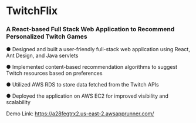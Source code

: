 # TwitchFlix
### A React-based Full Stack Web Application to Recommend Personalized Twitch Games
● Designed and built a user-friendly full-stack web application using React, Ant Design, and Java servlets

● Implemented content-based recommendation algorithms to suggest Twitch resources based on preferences

● Utilized AWS RDS to store data fetched from the Twitch APIs

● Deployed the application on AWS EC2 for improved visibility and scalability

Demo Link: https://a28fegtrx2.us-east-2.awsapprunner.com/ 
